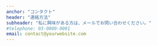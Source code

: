 ```yaml
---
anchor: "コンタクト"
header: "連絡方法"
subheader: "私に興味がある方は、メールでお問い合わせください。"
#telephone: 03-0000-0001
email: contact@yourwebsite.com
---
```

